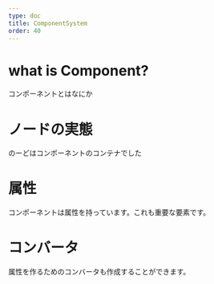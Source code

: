 ```yaml
---
type: doc
title: ComponentSystem
order: 40
---
```


# what is Component?
コンポーネントとはなにか
# ノードの実態
のーどはコンポーネントのコンテナでした
# 属性
コンポーネントは属性を持っています。これも重要な要素です。
# コンバータ
属性を作るためのコンバータも作成することができます。
